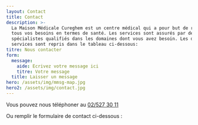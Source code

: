 ```yaml
---
layout: Contact
title: Contact
description: >-
  La Maison Médicale Cureghem est un centre médical qui a pour but de répondre à
  tous vos besoins en termes de santé. Les services sont assurés par des
  spécialistes qualifiés dans les domaines dont vous avez besoin. Les différents
  services sont repris dans le tableau ci-dessous:
titre: Nous contacter
form:
  message:
    aide: Ecrivez votre message ici
    titre: Votre message
  title: Laisser un message
hero: /assets/img/mmsg-map.jpg
hero2: /assets/img/contact.jpg
---
```


Vous pouvez nous téléphoner au [02/527 30 11](tel:025279790)

Ou remplir le formulaire de contact ci-dessous :


